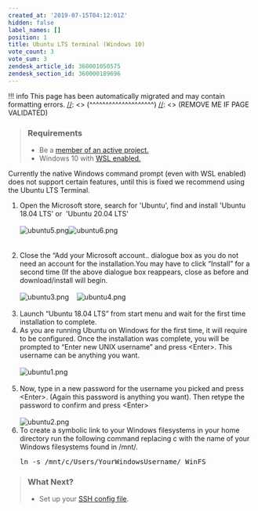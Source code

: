 ```yaml
---
created_at: '2019-07-15T04:12:01Z'
hidden: false
label_names: []
position: 1
title: Ubuntu LTS terminal (Windows 10)
vote_count: 3
vote_sum: 3
zendesk_article_id: 360001050575
zendesk_section_id: 360000189696
---
```



[//]: <> (REMOVE ME IF PAGE VALIDATED)
[//]: <> (vvvvvvvvvvvvvvvvvvvv)
!!! info
    This page has been automatically migrated and may contain formatting errors.
[//]: <> (^^^^^^^^^^^^^^^^^^^^)
[//]: <> (REMOVE ME IF PAGE VALIDATED)
<blockquote class="blockquote-prereq">
<h3 id="prerequisites">Requirements</h3>
<ul>
<li>Be a <a href="https://support.nesi.org.nz/hc/en-gb/articles/360000693896-Applying-to-join-a-NeSI-project" target="_self">member of an active project.</a>
</li>
<li>Windows 10 with <a href="https://support.nesi.org.nz/hc/en-gb/articles/360001075575" target="_self">WSL enabled.</a>
</li>
</ul>
</blockquote>
<p>Currently the native Windows command prompt (even with WSL enabled) does not support certain features, until this is fixed we recommend using the Ubuntu LTS Terminal.</p>
<ol>
<li>Open the Microsoft store, search for 'Ubuntu', find and install 'Ubuntu 18.04 LTS' or  'Ubuntu 20.04 LTS' <br><br> <img src="https://support.nesi.org.nz/hc/article_attachments/360002495316/ubuntu5.png" alt="ubuntu5.png"><img src="https://support.nesi.org.nz/hc/article_attachments/360002495256/ubuntu6.png" alt="ubuntu6.png"><br> <br><br>
</li>
<li>Close the “Add your Microsoft account.. dialogue box as you do not need an account for the installation.You may have to click “Install” for a second time (If the above dialogue box reappears, close as before and download/install will begin.<br><br> <img src="https://support.nesi.org.nz/hc/article_attachments/360002495336/ubuntu3.png" alt="ubuntu3.png">    <img src="https://support.nesi.org.nz/hc/article_attachments/360002495356/ubuntu4.png" alt="ubuntu4.png"><br><br>
</li>
<li>Launch “Ubuntu 18.04 LTS” from start menu and wait for the first time installation to complete.</li>
<li>As you are running Ubuntu on Windows for the first time, it will require to be configured. Once the installation was complete, you will be prompted to “Enter new UNIX username” and press &lt;Enter&gt;. This username can be anything you want.<br><br> <img src="https://support.nesi.org.nz/hc/article_attachments/360002495216/ubuntu1.png" alt="ubuntu1.png"><br><br>
</li>
<li>Now, type in a new password for the username you picked and press &lt;Enter&gt;. (Again this password is anything you want). Then retype the password to confirm and press &lt;Enter&gt;<br><br> <img src="https://support.nesi.org.nz/hc/article_attachments/360002389595/ubuntu2.png" alt="ubuntu2.png">
</li>
<li>To create a symbolic link to your Windows filesystems in your home directory run the following command replacing c with the name of your Windows filesystems found in /mnt/. 
<pre>ln -s /mnt/c/Users/YourWindowsUsername/ WinFS</pre>
</li>
</ol>
<blockquote class="blockquote-postreq">
<h3 id="prerequisites">What Next?</h3>
<ul>
<li>Set up your <a href="https://support.nesi.org.nz/hc/en-gb/articles/360000625535" target="_self">SSH config file</a>.</li>
</ul>
</blockquote>